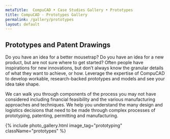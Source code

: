 ```yaml
---
metaTitle:  CompuCAD • Case Studies Gallery • Prototypes
title: CompuCAD - Prototypes Gallery
permalink: /gallery/prototypes
layout: default
---
```


## Prototypes and Patent Drawings

Do you have an idea for a better mousetrap? Do you have an idea for a new product, but are not sure where to get started? Often people have inspirations for new innovations, but don’t always know the granular details of what they want to achieve, or how. Leverage the expertise of CompuCAD to develop workable, research-backed prototypes and models and see your idea take shape. 

We can walk you through components of the process you may not have considered including financial feasibility and the various manufacturing approaches and techniques. We help you understand the many design and logistics decisions that need to be made through complex processes of prototyping, patenting, permitting and manufacturing. 

{% include photo_gallery.html image_tag="prototyping" className="prototypes" %}